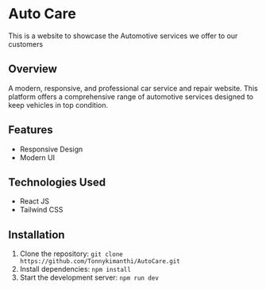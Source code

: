 # **Auto Care**

This is a website to showcase the Automotive services we offer to our customers

## Overview

A modern, responsive, and professional car service and repair website. This platform offers a comprehensive range of automotive services designed to keep vehicles in top condition.

## Features

- Responsive Design
- Modern UI

## Technologies Used

- React JS
- Tailwind CSS

## Installation

1. Clone the repository:
   `git clone https://github.com/Tonnykimanthi/AutoCare.git`
2. Install dependencies:
   `npm install`
3. Start the development server:
   `npm run dev`
